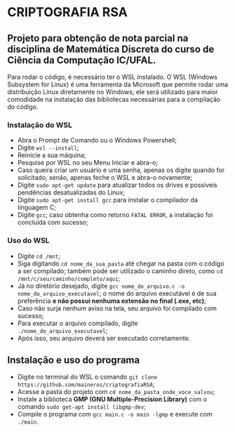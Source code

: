# CRIPTOGRAFIA RSA
## Projeto para obtenção de nota parcial na disciplina de Matemática Discreta do curso de Ciência da Computação IC/UFAL.

Para rodar o código, é necessário ter o WSL instalado. O WSL (Windows Subsystem for Linux) é uma ferramenta da Microsoft que permite rodar uma distribuição Linux diretamente no Windows; ele será utilizado para maior comodidade na instalação das bibliotecas necessárias para a compilação do código.

### Instalação do WSL
* Abra o Prompt de Comando ou o Windows Powershell;
* Digite ```wsl --install```;
* Reinicie a sua máquina;
* Pesquise por WSL no seu Menu Iniciar e abra-o;
* Caso queira criar um usuário e uma senha, apenas os digite quando for solicitado, senão, apenas feche o WSL e abra-o novamente;
* Digite ```sudo apt-get update``` para atualizar todos os drives e possíveis pendências desatualizadas do Linux;
* Digite ```sudo apt-get install gcc``` para instalar o compilador da linguagem C;
* Digite ```gcc```; caso obtenha como retorno ```FATAL ERROR```, a instalação foi concluída com sucesso;

### Uso do WSL
* Digite ```cd /mnt```;
* Siga digitando ```cd nome_da_sua_pasta``` até chegar na pasta com o código a ser compilado; também pode ser utilizado o caminho direto, como ```cd /mnt/c/seu/caminho/completo/aqui```;
* Já no diretório desejado, digite ```gcc nome_do_arquivo.c -o nome_do_arquivo_executavel```; o nome do arquivo executável é de sua preferência **e não possui nenhuma extensão no final (.exe, etc)**;
* Caso não surja nenhum aviso na tela, seu arquivo foi compilado com sucesso;
* Para executar o arquivo compilado, digite ```./nome_do_arquivo_executavel```;
* Após isso, seu arquivo deverá ser executado corretamente.

## Instalação e uso do programa
* Digite no terminal do WSL o comando ```git clone https://github.com/maineros/criptografiaRSA```;
* Acesse a pasta do projeto com ```cd nome_da_pasta_onde_voce_salvou```;
* Instale a biblioteca **GMP (GNU Multiple-Precision Library)** com o comando ```sudo get-apt install libgmp-dev```;
* Compile o programa com ```gcc main.c -o main -lgmp``` e execute com ```./main```.